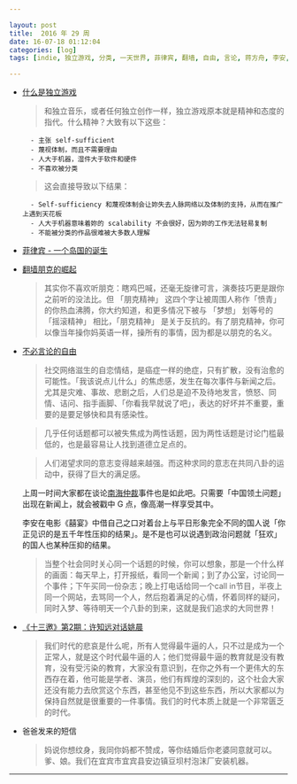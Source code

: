 ```yaml
---

layout: post
title:  2016 年 29 周
date: 16-07-18 01:12:04
categories: [log]
tags: [indie, 独立游戏, 分类, 一天世界, 菲律宾, 翻墙, 自由, 言论, 蒋方舟, 李安, 喜宴, 许知远, 姚晨, 教育]

---
```


- [什么是独立游戏](https://blog.yitianshijie.net/2016/07/16/what-is-indie-game/)

	> 和独立音乐，或者任何独立创作一样，独立游戏原本就是精神和态度的指代。什么精神？大致有以下这些：

		- 主张 self-sufficient
		- 蔑视体制，而且不需要理由
		- 人大于机器，湿件大于软件和硬件
		- 不喜欢被分类

	> 这会直接导致以下结果：	

		- Self-sufficiency 和蔑视体制会让妳失去人脉网络以及体制的支持，从而在推广上遇到天花板
		- 人大于机器意味着妳的 scalability 不会很好，因为妳的工作无法轻易复制
		- 不能被分类的作品很难被大多数人理解

- [菲律宾 - 一个岛国的诞生](http://mp.weixin.qq.com/s?__biz=MzI1MTI4Njc5NA%3D%3D&idx=1&mid=2247483764&sn=498c69c36d21a81eb0bd0bf8c043d97d)

- [翻墙朋克的崛起](http://www.vice.cn/read/the-rise-of-vpn-punks)

	> 其实你不喜欢听朋克：瞎鸡巴喊，还毫无旋律可言，演奏技巧更是跟你之前听的没法比。但 「朋克精神」 这四个字让被周围人称作「愤青」 的你热血沸腾，你大约知道，和更多情况下被与 「梦想」 划等号的 「摇滚精神」 相比，「朋克精神」 是关于反抗的。有了朋克精神，你可以像当年操你妈英语一样，操所有的事情，因为都是以朋克的名义。

- [不必言论的自由](https://mp.weixin.qq.com/s?__biz=MzIzMDI2NzE2MQ%3D%3D&ascene=0&devicetype=iMac+MacBookPro12%2C1+OSX+OSX+10.11.5+build%2815F34%29&idx=1&key=77421cf58af4a6535bae769fde8f85ce827777cd822978f627e062930e9f4957a40183b173e9fd579e18af3f89b20b3d&mid=2651163631&pass_ticket=j%2Bra0v5egZd7GVCg7aY9iXTsQ1D7SJAN4H2%2F82aVcnKD8anDIQ%2BLs2AWRQnHFfcB&scene=1&sn=aa3523f63459d1712b55269ad6a249f1&srcid=0713s1FSClQay0oDRTHU4rb7&uin=Mjk4MDgwMTE0Mw%3D%3D&version=11020201)

	> 社交网络滋生的自恋情结，是癌症一样的绝症，只有扩散，没有治愈的可能性。「我该说点儿什么」的焦虑感，发生在每次事件与新闻之后。尤其是灾难、事故、悲剧之后，人们总是迫不及待地发言，愤怒、同情、诘问、指手画脚、「你看我早就说了吧」，表达的好坏并不重要，重要的是要足够快和具有感染性。

	> 几乎任何话题都可以被失焦成为两性话题，因为两性话题是讨论门槛最低的，也是最容易让人找到道德立足点的。

	> 人们渴望求同的意志变得越来越强。而这种求同的意志在共同八卦的运动中，获得了巨大的满足感。

	上周一时间大家都在谈论[南海仲裁](https://zh.wikipedia.org/wiki/菲律賓控告中國案)事件也是如此吧。只需要「中国领土问题」出现在新闻上，就会被戳中 G 点，像高潮一样享受其中。

	李安在电影《囍宴》中借自己之口对着台上与平日形象完全不同的国人说「你正见识的是五千年性压抑的结果」。是不是也可以说遇到政治问题就「狂欢」的国人也某种压抑的结果。

	> 当整个社会同时关心同一个话题的时候，你可以想象，那是一个什么样的画面：每天早上，打开报纸，看同一个新闻；到了办公室，讨论同一个事件；下午买同一份杂志；晚上打电话给同一个call in节目，半夜上同一个网站，去骂同一个人，然后抱着满足的心情，怀着同样的疑问，同时入梦、等待明天一个八卦的到来，这就是我们追求的大同世界！

- [《十三邀》第2期：许知远对话姚晨](http://v.qq.com/cover/g/gtmnp5b34m9c2yo.html)

	> 我们时代的悲哀是什么呢，所有人觉得最牛逼的人，只不过是成为一个正常人，就是这个时代最牛逼的人；他们觉得最牛逼的教育就是没有教育，没有受污染的教育，大家没有意识到，在你之外有一个更伟大的东西存在着，他可能是学者、演员，他们有辉煌的深刻的，这个社会大家还没有能力去欣赏这个东西，甚至他见不到这些东西，所以大家都以为保持自然就是很重要的一件事情。我们的时代本质上就是一个非常匮乏的时代。

- 爸爸发来的短信

	> 妈说你想纹身，我同你妈都不赞成，等你结婚后你老婆同意就可以。爹、娘。我们在宜宾市宜宾县安边镇豆坝村泡沫厂安装机器。

---
